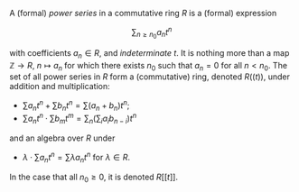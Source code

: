 A (formal) *power series* in a commutative ring $R$ is a (formal) expression

$$
\sum_{n \geq n_0} a_n t^n
$$

with coefficients $a_n \in R$, and *indeterminate* $t$. It is nothing more than a map $\mathbb{Z} \to R$, $n \mapsto a_n$ for which there exists $n_0$ such that $a_n = 0$ for all $n < n_0$. The set of all power series in $R$ form a (commutative) ring, denoted $R((t))$, under addition and multiplication:

- $\sum a_n t^n + \sum b_n t^n = \sum (a_n + b_n) t^n$;
- $\sum a_n t^n \cdot \sum b_m t^m = \sum_n (\sum_i a_i b_{n-i}) t^n$

and an algebra over $R$ under

- $\lambda \cdot \sum a_n t^n = \sum \lambda a_n t^n$ for $\lambda \in R$.

In the case that all $n_0 \geq 0$, it is denoted $R[[t]]$.
